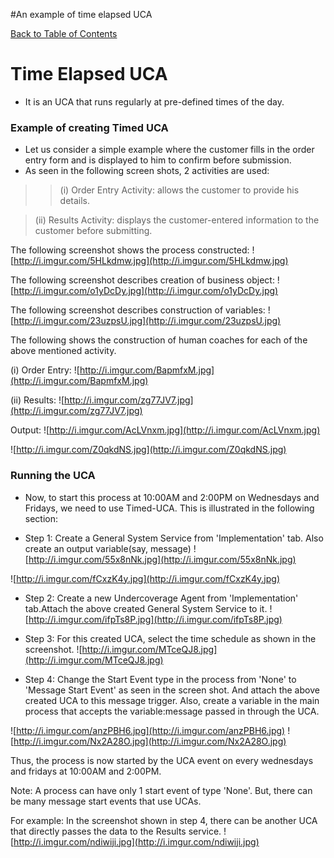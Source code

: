 #An example of time elapsed UCA

[Back to Table of Contents](TableOfContents.md)

# Time Elapsed UCA #

  * It is an UCA that runs regularly at pre-defined times of the day.

### Example of creating Timed UCA ###
  * Let us consider a simple example where the customer fills in the order entry form and is displayed to him to confirm before submission.
  * As seen in the following screen shots, 2 activities are used:
> > (i) Order Entry Activity: allows the customer to provide his details.


> (ii) Results Activity: displays the customer-entered information to the customer before submitting.

The following screenshot shows the process constructed:
![http://i.imgur.com/5HLkdmw.jpg](http://i.imgur.com/5HLkdmw.jpg)

The following screenshot describes creation of business object:
![http://i.imgur.com/o1yDcDy.jpg](http://i.imgur.com/o1yDcDy.jpg)

The following screenshot describes construction of variables:
![http://i.imgur.com/23uzpsU.jpg](http://i.imgur.com/23uzpsU.jpg)

The following shows the construction of human coaches for each of the above mentioned activity.

(i) Order Entry:
![http://i.imgur.com/BapmfxM.jpg](http://i.imgur.com/BapmfxM.jpg)

(ii) Results:
![http://i.imgur.com/zg77JV7.jpg](http://i.imgur.com/zg77JV7.jpg)

Output:
![http://i.imgur.com/AcLVnxm.jpg](http://i.imgur.com/AcLVnxm.jpg)

![http://i.imgur.com/Z0qkdNS.jpg](http://i.imgur.com/Z0qkdNS.jpg)


### Running the UCA ###
  * Now, to start this process at 10:00AM and 2:00PM on Wednesdays and Fridays, we need to use Timed-UCA. This is illustrated in the following section:

  * Step 1:
Create a General System Service from 'Implementation' tab. Also create an output variable(say, message)
![http://i.imgur.com/55x8nNk.jpg](http://i.imgur.com/55x8nNk.jpg)

![http://i.imgur.com/fCxzK4y.jpg](http://i.imgur.com/fCxzK4y.jpg)

  * Step 2:
Create a new Undercoverage Agent from 'Implementation' tab.Attach the above created General System Service to it.
![http://i.imgur.com/ifpTs8P.jpg](http://i.imgur.com/ifpTs8P.jpg)

  * Step 3:
For this created UCA, select the time schedule as shown in the screenshot.
![http://i.imgur.com/MTceQJ8.jpg](http://i.imgur.com/MTceQJ8.jpg)

  * Step 4:
Change the Start Event type in the process from 'None' to 'Message Start Event' as seen in the screen shot. And attach the above created UCA to this message trigger.
Also, create a variable in the main process that accepts the variable:message passed in through the UCA.

![http://i.imgur.com/anzPBH6.jpg](http://i.imgur.com/anzPBH6.jpg)
![http://i.imgur.com/Nx2A28O.jpg](http://i.imgur.com/Nx2A28O.jpg)

Thus, the process is now started by the UCA event on every wednesdays and fridays at 10:00AM and 2:00PM.

Note:
A process can have only 1 start event of type 'None'. But, there can be many message start events that use UCAs.

For example:
In the screenshot shown in step 4, there can be another UCA that directly passes the data to the Results service.
![http://i.imgur.com/ndiwiji.jpg](http://i.imgur.com/ndiwiji.jpg)

